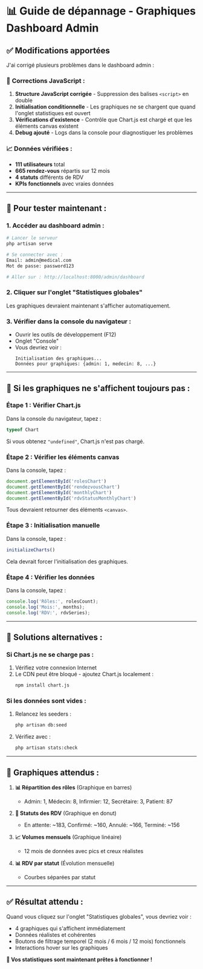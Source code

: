 # 📊 Guide de dépannage - Graphiques Dashboard Admin

## ✅ Modifications apportées

J'ai corrigé plusieurs problèmes dans le dashboard admin :

### 🔧 **Corrections JavaScript :**
1. **Structure JavaScript corrigée** - Suppression des balises `<script>` en double
2. **Initialisation conditionnelle** - Les graphiques ne se chargent que quand l'onglet statistiques est ouvert
3. **Vérifications d'existence** - Contrôle que Chart.js est chargé et que les éléments canvas existent
4. **Debug ajouté** - Logs dans la console pour diagnostiquer les problèmes

### 📈 **Données vérifiées :**
- **111 utilisateurs** total
- **665 rendez-vous** répartis sur 12 mois
- **4 statuts** différents de RDV
- **KPIs fonctionnels** avec vraies données

---

## 🎯 **Pour tester maintenant :**

### 1. **Accéder au dashboard admin :**
```bash
# Lancer le serveur
php artisan serve

# Se connecter avec :
Email: admin@medical.com
Mot de passe: password123

# Aller sur : http://localhost:8000/admin/dashboard
```

### 2. **Cliquer sur l'onglet "Statistiques globales"**
Les graphiques devraient maintenant s'afficher automatiquement.

### 3. **Vérifier dans la console du navigateur :**
- Ouvrir les outils de développement (F12)
- Onglet "Console"
- Vous devriez voir :
  ```
  Initialisation des graphiques...
  Données pour graphiques: {admin: 1, medecin: 8, ...}
  ```

---

## 🐛 **Si les graphiques ne s'affichent toujours pas :**

### **Étape 1 : Vérifier Chart.js**
Dans la console du navigateur, tapez :
```javascript
typeof Chart
```
Si vous obtenez `"undefined"`, Chart.js n'est pas chargé.

### **Étape 2 : Vérifier les éléments canvas**
Dans la console, tapez :
```javascript
document.getElementById('rolesChart')
document.getElementById('rendezvousChart')
document.getElementById('monthlyChart')
document.getElementById('rdvStatusMonthlyChart')
```
Tous devraient retourner des éléments `<canvas>`.

### **Étape 3 : Initialisation manuelle**
Dans la console, tapez :
```javascript
initializeCharts()
```
Cela devrait forcer l'initialisation des graphiques.

### **Étape 4 : Vérifier les données**
Dans la console, tapez :
```javascript
console.log('Rôles:', rolesCount);
console.log('Mois:', months);
console.log('RDV:', rdvSeries);
```

---

## 🔧 **Solutions alternatives :**

### **Si Chart.js ne se charge pas :**
1. Vérifiez votre connexion Internet
2. Le CDN peut être bloqué - ajoutez Chart.js localement :
   ```bash
   npm install chart.js
   ```

### **Si les données sont vides :**
1. Relancez les seeders :
   ```bash
   php artisan db:seed
   ```
2. Vérifiez avec :
   ```bash
   php artisan stats:check
   ```

---

## 🎨 **Graphiques attendus :**

1. **📊 Répartition des rôles** (Graphique en barres)
   - Admin: 1, Médecin: 8, Infirmier: 12, Secrétaire: 3, Patient: 87

2. **🔄 Statuts des RDV** (Graphique en donut) 
   - En attente: ~183, Confirmé: ~160, Annulé: ~166, Terminé: ~156

3. **📈 Volumes mensuels** (Graphique linéaire)
   - 12 mois de données avec pics et creux réalistes

4. **📊 RDV par statut** (Évolution mensuelle)
   - Courbes séparées par statut

---

## ✅ **Résultat attendu :**

Quand vous cliquez sur l'onglet "Statistiques globales", vous devriez voir :
- 4 graphiques qui s'affichent immédiatement
- Données réalistes et cohérentes
- Boutons de filtrage temporel (2 mois / 6 mois / 12 mois) fonctionnels
- Interactions hover sur les graphiques

**🎉 Vos statistiques sont maintenant prêtes à fonctionner !**